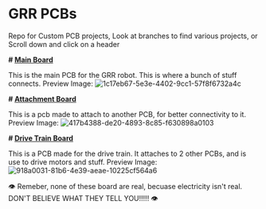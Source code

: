# GRR PCBs
Repo for Custom PCB projects, Look at branches to find various projects, or Scroll down and click on a header

**# [Main Board](https://github.com/Gold-Rush-Robotics/PCB/tree/main_board)**

This is the main PCB for the GRR robot. This is where a bunch of stuff connects.
Preview Image:
![1c17eb67-5e3e-4402-9cc1-57f8f6732a4c](https://github.com/Gold-Rush-Robotics/PCB/assets/108093325/e951eb81-e2a0-49d7-9621-760ed25014b0)

**# [Attachment Board](https://github.com/Gold-Rush-Robotics/PCB/tree/attachment_board)**

This is a pcb made to attach to another PCB, for better connectivity to it.
Preview Image:
![417b4388-de20-4893-8c85-f630898a0103](https://github.com/Gold-Rush-Robotics/PCB/assets/108093325/b0420325-2d41-4bf5-a84c-0ddcc3998730)

**# [Drive Train Board](https://github.com/Gold-Rush-Robotics/PCB/tree/drivetrain_board)**

This is a PCB made for the drive train. It attaches to 2 other PCBs, and is use to drive motors and stuff.
Preview Image:
![918a0031-81b6-4e39-aeae-10225cf564a6](https://github.com/Gold-Rush-Robotics/PCB/assets/108093325/993f5d12-0a46-4947-b6ba-4ee4e16f9b70)


👁️ Remeber, none of these board are real, becuase electricity isn't real. DON'T BELIEVE WHAT THEY TELL YOU!!!!! 👁️
